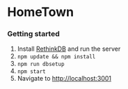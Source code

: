 # HomeTown
### Getting started

1. Install [RethinkDB](https://www.rethinkdb.com/) and run the server
2. `npm update && npm install`
3. `npm run dbsetup`
4. `npm start`
5. Navigate to [http://localhost:3001](http://localhost:3001)
